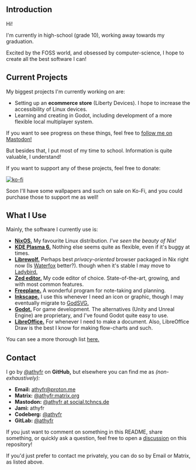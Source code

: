 ## Introduction

Hi!

I'm currently in high-school (grade 10), working away towards my graduation.

Excited by the FOSS world, and obsessed by computer-science, I hope to create all the best software I can!

## Current Projects

My biggest projects I'm currently working on are:
- Setting up an **ecommerce store** (Liberty Devices). I hope to increase the accessibility of Linux devices.
- Learning and creating in Godot, including development of a more flexible local multiplayer system.

If you want to see progress on these things, feel free to <a rel="me" href="https://social.tchncs.de/@athyfr">follow me on Mastodon!</a>

But besides that, I put most of my time to school. Information is quite valuable, I understand!

If you want to support any of these projects, feel free to donate:

[![ko-fi](https://ko-fi.com/img/githubbutton_sm.svg)](https://ko-fi.com/D1D3172WMZ)

Soon I'll have some wallpapers and such on sale on Ko-Fi, and you could purchase those to support me as well!

## What I Use

Mainly, the software I currently use is:
- **[NixOS.](https://github.com/NixOS/nixpkgs)** My favourite Linux distribution. _I've seen the beauty of Nix!_
- **[KDE Plasma 6.](https://invent.kde.org/plasma/plasma-desktop#plasma-desktop)** Nothing else seems quite as flexible, even if it's buggy at times.
- **[Librewolf.](https://codeberg.org/librewolf/source#librewolf-source-repository)** Perhaps best _privacy-oriented_ browser packaged in Nix right now (Is [Waterfox](https://github.com/BrowserWorks/Waterfox?tab=readme-ov-file#waterfox) better?). though when it's stable I may move to [Ladybird.](https://github.com/LadybirdBrowser/ladybird?tab=readme-ov-file#ladybird)
- **[Zed editor.](https://github.com/zed-industries/zed?tab=readme-ov-file#zed)** My code editor of choice. State-of-the-art, growing, and with most common features.
- **[Freeplane.](https://github.com/freeplane/freeplane?tab=readme-ov-file#freeplane)** A wonderful program for note-taking and planning.
- **[Inkscape.](https://gitlab.com/inkscape/inkscape#inkscape-draw-freely)** I use this whenever I need an icon or graphic, though I may eventually migrate to [GodSVG.](https://github.com/MewPurPur/GodSVG)
- **[Godot.](https://github.com/godotengine/godot?tab=readme-ov-file#godot-engine)** For game development. The alternatives (Unity and Unreal Engine) are proprietary, and I've found Godot quite easy to use.
- **[LibreOffice.](https://github.com/LibreOffice/core?tab=readme-ov-file#libreoffice)** For whenever I need to make a document. Also, LibreOffice Draw is the best I know for making flow-charts and such.

You can see a more thorough list [here.](https://github.com/stars/athyfr/lists/dependable)

## Contact

I go by [@athyfr](https://github.com/athyfr/) on **GitHub,** but elsewhere you can find me as _(non-exhaustively):_
- **Email:** [athyfr@proton.me](mailto:athyfr@proton.me)
- **Matrix:** [@athyfr:matrix.org](https://matrix.to/#/@athyfr:matrix.org)
- **Mastodon:** <a rel="me" href="https://social.tchncs.de/@athyfr">@athyfr at social.tchncs.de</a>
- **Jami:** athyfr
- **Codeberg:** [@athyfr](https://codeberg.org/athyfr)
- **GitLab:** [@athyfr](https://gitlab.com/athyfr)

If you just want to comment on something in this README, share something, or quickly ask a question, feel free to open a [discussion](https://github.com/athyfr/athyfr/discussions/new/choose) on this repository!

If you'd just prefer to contact me privately, you can do so by Email or Matrix, as listed above.

